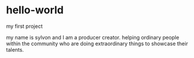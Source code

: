 # hello-world
my first project


my name is sylvon and I am a producer creator.
helping ordinary people within the community who are doing extraordinary things to showcase their talents.
